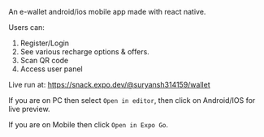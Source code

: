 An e-wallet android/ios mobile app made with react native.

Users can:
1. Register/Login
2. See various recharge options & offers.
3. Scan QR code
4. Access user panel

Live run at: https://snack.expo.dev/@suryansh314159/wallet

If you are on PC then select `Open in editor`, then click on Android/IOS for live preview.

If you are on Mobile then click `Open in Expo Go`.
